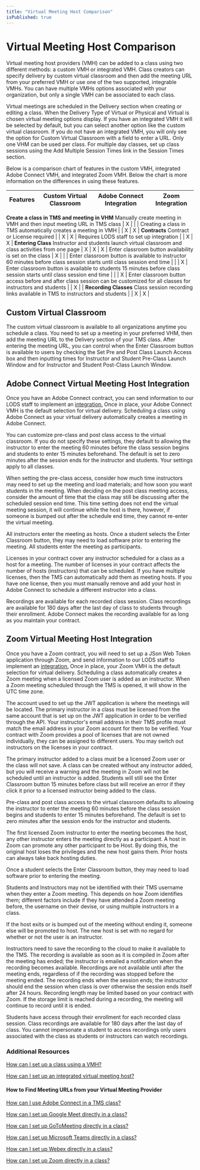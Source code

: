 ```yaml
---
title: "Virtual Meeting Host Comparison"
isPublished: true
---
```


# Virtual Meeting Host Comparison

Virtual meeting host providers (VMH) can be added to a class using two different methods: a custom VMH or integrated VMH. Class creators can specify delivery by custom virtual classroom and then add the meeting URL from your preferred VMH or use one of the two supported, integrable VMHs. You can have multiple VMHs options associated with your organization, but only a single VMH can be associated to each class.

Virtual meetings are scheduled in the Delivery section when creating or editing a class. When the Delivery Type of Virtual or Physical and Virtual is chosen virtual meeting options display. If you have an integrated VMH it will be selected by default, but you can select another option like the custom virtual classroom. If you do not have an integrated VMH, you will only see the option for Custom Virtual Classroom with a field to enter a URL. Only one VHM can be used per class. For multiple day classes, set up class sessions using the Add Multiple Session Times link in the Session Times section. 

Below is a comparison chart of features in the custom VMH, integrated Adobe Connect VMH, and integrated Zoom VMH. Below the chart is more information on the differences in using these features.

**Features** | **Custom Virtual Classroom** | **Adobe Connect Integration** | **Zoom Integration**
-------------|----------------|----------------------------------|------------------------
**Create a class in TMS and meeting in VHM**
Manually create meeting in VMH and then input meeting URL in TMS class | X |   |   |
Creating a class in TMS automatically creates a meeting in VMH |   | X | X |
**Contracts**
Contract or License required |   | X | X |
Requires LODS staff to set up integration |   | X | X |
**Entering Class**
Instructor and students launch virtual classroom and class activities from one page | X | X | X |
Enter classroom button availability is set on the class  | X |   |   |
Enter classroom button is available to instructor 60 minutes before class session starts until class session end time  |   |   | X |
Enter classroom button is available to students 15 minutes before class session starts until class session end time  |   |   | X |
Enter classroom button access before and after class session can be customized for all classes for instructors and students  |   | X |   |
**Recording Classes**
Class session recording links available in TMS to instructors and students |   | X | X |

## Custom Virtual Classroom

The custom virtual classroom is available to all organizations anytime you schedule a class. You need to set up a meeting in your preferred VHM, then add the meeting URL to the Delivery section of your TMS class. After entering the meeting URL, you can control when the Enter Classroom button is available to users by checking the Set Pre and Post Class Launch Access box and then inputting times for Instructor and Student Pre-Class Launch Window and for Instructor and Student Post-Class Launch Window.

## Adobe Connect Virtual Meeting Host Integration

Once you have an Adobe Connect contract, you can send information to our LODS staff to implement an [integration.](/tms/tms-administrators/classes/virtual-meetings/integrated-virtual-meetings.md) Once in place, your Adobe Connect VMH is the default selection for virtual delivery. Scheduling a class using Adobe Connect as your virtual delivery automatically creates a meeting in Adobe Connect. 

You can customize pre-class and post class access to the virtual classroom. If you do not specify these settings, they default to allowing the instructor to enter the meeting 60 minutes before the class session begins and students to enter 15 minutes beforehand. The default is set to zero minutes after the session ends for the instructor and students. Your settings apply to all classes. 

When setting the pre-class access, consider how much time instructors may need to set up the meeting and load materials; and how soon you want students in the meeting. When deciding on the post class meeting access, consider the amount of time that the class may still be discussing after the scheduled session end time. This time setting does not end the virtual meeting session, it will continue while the host is there, however, if someone is bumped out after the schedule end time, they cannot re-enter the virtual meeting.

All instructors enter the meeting as hosts. Once a student selects the Enter Classroom button, they may need to load software prior to entering the meeting. All students enter the meeting as participants.

Licenses in your contract cover any instructor scheduled for a class as a host for a meeting. The number of licenses in your contract affects the number of hosts (instructors) that can be scheduled. If you have multiple licenses, then the TMS can automatically add them as meeting hosts. If you have one license, then you must manually remove and add your host in Adobe Connect to schedule a different instructor into a class.

Recordings are available for each recorded class session. Class recordings are available for 180 days after the last day of class to students through their enrollment. Adobe Connect makes the recording available for as long as you maintain your contract. 

## Zoom Virtual Meeting Host Integration

Once you have a Zoom contract, you will need to set up a JSon Web Token application through Zoom, and send information to our LODS staff to implement an [integration.](/tms/tms-administrators/classes/virtual-meetings/integrated-virtual-meetings.md) Once in place, your Zoom VMH is the default selection for virtual delivery. Scheduling a class automatically creates a Zoom meeting when a licensed Zoom user is added as an instructor. When a Zoom meeting scheduled through the TMS is opened, it will show in the UTC time zone.

The account used to set up the JWT application is where the meetings will be located. The primary instructor in a class must be licensed from the same account that is set up on the JWT application in order to be verified through the API. Your instructor's email address in their TMS profile must match the email address in your Zoom account for them to be verified. Your contract with Zoom provides a pool of licenses that are not owned individually, they can be assigned to different users. You may switch out instructors on the licenses in your contract.  

The primary instructor added to a class must be a licensed Zoom user or the class will not save. A class can be created without any instructor added, but you will receive a warning and the meeting in Zoom will not be scheduled until an instructor is added. Students will still see the Enter Classroom button 15 minutes before class but will receive an error if they click it prior to a licensed instructor being added to the class. 

Pre-class and post class access to the virtual classroom defaults to allowing the instructor to enter the meeting 60 minutes before the class session begins and students to enter 15 minutes beforehand. The default is set to zero minutes after the session ends for the instructor and students. 

The first licensed Zoom instructor to enter the meeting becomes the host, any other instructor enters the meeting directly as a participant. A host in Zoom can promote any other participant to be Host. By doing this, the original host loses the privileges and the new host gains them. Prior hosts can always take back hosting duties. 

Once a student selects the Enter Classroom button, they may need to load software prior to entering the meeting. 

Students and Instructors may not be identified with their TMS username when they enter a Zoom meeting. This depends on how Zoom identifies them; different factors include if they have attended a Zoom meeting before, the username on their devise, or using multiple instructors in a class. 

If the host exits or is bumped out of the meeting without ending it, someone else will be promoted to host. The new host is set with no regard for whether or not the user is an instructor. 

Instructors need to save the recording to the cloud to make it available to the TMS. The recording is available as soon as it is compiled in Zoom after the meeting has ended; the instructor is emailed a notification when the recording becomes available. Recordings are not available until after the meeting ends, regardless of if the recording was stopped before the meeting ended. The recording ends when the session ends; the instructor should end the session when class is over otherwise the session ends itself after 24 hours. Recording length may be limited based on your contract with Zoom. If the storage limit is reached during a recording, the meeting will continue to record until it is ended. 

Students have access through their enrollment for each recorded class session. Class recordings are available for 180 days after the last day of class. You cannot impersonate a student to access recordings only users associated with the class as students or instructors can watch recordings.

### Additional Resources
 
[How can I set up a class using a VMH?](https://docs.learnondemandsystems.com/tms/tms-administrators/classes/virtual-meetings/integratevirtualmeetingprovider.md) 

[How can I set up an integrated virtual meeting host?](/tms/tms-administrators/classes/virtual-meetings/integrated-virtual-meetings.md)

#### How to Find Meeting URLs from your Virtual Meeting Provider 

[How can I use Adobe Connect in a TMS class?](/tms/tms-administrators/classes/virtual-meetings/streaming-adobeconnect.md)

[How can I set up Google Meet directly in a class?](/tms/tms-administrators/classes/virtual-meetings/streaming-googlemeet.md)

[How can I set up GoToMeeting directly in a class?](/tms/tms-administrators/classes/virtual-meetings/streaming-gotomeeting.md)

[How can I set up Microsoft Teams directly in a class?](/tms/tms-administrators/classes/virtual-meetings/streaming-teams.md)

[How can I set up Webex directly in a class?](/tms/tms-administrators/classes/virtual-meetings/streaming-webex.md)

[How can I set up Zoom directly in a class?](/tms/tms-administrators/classes/virtual-meetings/streaming-zoom.md)
